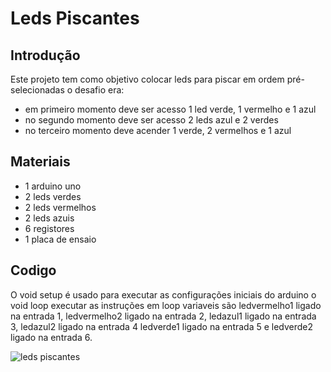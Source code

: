 # Leds Piscantes 

## Introdução

Este projeto tem como objetivo colocar leds para piscar em ordem pré-selecionadas 
o desafio era:

- em primeiro momento deve ser acesso 1 led verde, 1 vermelho e 1 azul
- no segundo momento deve ser acesso 2 leds azul e 2 verdes
- no terceiro momento deve acender 1 verde, 2 vermelhos e 1 azul

## Materiais 

- 1 arduino uno
- 2 leds verdes
- 2 leds vermelhos
- 2 leds azuis
- 6 registores
- 1 placa de ensaio

## Codigo 

O void setup é usado para executar as configurações iniciais do arduino 
o void loop executar as instruções em loop
variaveis são ledvermelho1 ligado na entrada 1, ledvermelho2 ligado na entrada 2, ledazul1 ligado na entrada 3, ledazul2 ligado na entrada 4
ledverde1 ligado na entrada 5 e ledverde2 ligado na entrada 6.

![leds piscantes](https://github.com/user-attachments/assets/32b4a076-effa-4b7d-a115-2600ee462d32)

